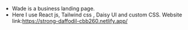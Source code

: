 

*  Wade is a business landing page.
*  Here I use React js, Tailwind css , Daisy UI and custom CSS.
   Website link:https://strong-daffodil-cbb260.netlify.app/
 

